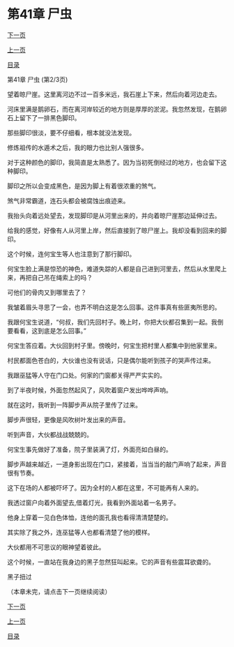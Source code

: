 <h1>第41章   尸虫</h1>
            <div><p><a href="./122_%E7%AC%AC41%E7%AB%A0_%E5%B0%B8%E8%99%AB.md">下一页</a></p><p><a href="./120_%E7%AC%AC41%E7%AB%A0_%E5%B0%B8%E8%99%AB.md">上一页</a></p><p><a href="../">目录</a></p></div>
            <div><p>第41章   尸虫 (第2/3页)</p><p>望着晾尸崖。这里离河边不过一百多米远，我石崖上下来，然后向着河边走去。</p><p>河床里满是鹅卵石，而在离河岸较近的地方则是厚厚的淤泥。我忽然发现，在鹅卵石上留下了一排黑色脚印。</p><p>那些脚印很淡，要不仔细看，根本就没法发现。</p><p>修炼祖传的水遁术之后，我的眼力也比别人强很多。</p><p>对于这种颜色的脚印，我简直是太熟悉了。因为当初死倒经过的地方，也会留下这种脚印。</p><p>脚印之所以会变成黑色，是因为脚上有着很浓重的煞气。</p><p>煞气非常霸道，连石头都会被腐蚀出痕迹来。</p><p>我抬头向着远处望去，发现脚印是从河里出来的，并向着晾尸崖那边延伸过去。</p><p>给我的感觉，好像有人从河里上岸，然后直接到了晾尸崖上。我却没看到回来的脚印。</p><p>这个时候，连何宝生等人也注意到了那行脚印。</p><p>何宝生脸上满是惊恐的神色，难道失踪的人都是自己进到河里去，然后从水里爬上来，再把自己吊在绳索上的吗？</p><p>可他们的骨肉又到哪里去了？</p><p>我皱着眉头寻思了一会，也弄不明白这是怎么回事。这件事真有些匪夷所思的。</p><p>我跟何宝生说道，“何叔，我们先回村子。晚上时，你把大伙都召集到一起。我倒要看看，这到底是怎么回事。”</p><p>何宝生答应着。大伙回到村子里。傍晚时，何宝生把村里人都集中到他家里来。</p><p>村民都面色苍白的，大伙谁也没有说话，只是偶尔能听到孩子的哭声传过来。</p><p>我跟巫猛等人守在门口处。何家的门窗都关得严严实实的。</p><p>到了半夜时候，外面忽然起风了，风吹着窗户发出哗哗声响。</p><p>就在这时，我听到一阵脚步声从院子里传了过来。</p><p>脚步声很轻，更像是风吹树叶发出来的声音。</p><p>听到声音，大伙都战战兢兢的。</p><p>何宝生事先做好了准备，院子里装满了灯，外面亮如白昼的。</p><p>脚步声越来越近，一道身影出现在门口，紧接着，当当当的敲门声响了起来，声音很有节奏。</p><p>这下在场的人都被吓坏了。因为全村的人都在这里，不可能再有人来的。</p><p>我透过窗户向着外面望去,借着灯光，我看到外面站着一名男子。</p><p>他身上穿着一见白色体恤，连他的面孔我也看得清清楚楚的。</p><p>其实除了我之外，连巫猛等人也都看清楚了他的模样。</p><p>大伙都用不可思议的眼神望着彼此。</p><p>这个时候，一直站在我身边的黑子忽然狂叫起来。它的声音有些震耳欲聋的。</p><p>黑子扭过</p><p>（本章未完，请点击下一页继续阅读）</p></div>
            <div><p><a href="./122_%E7%AC%AC41%E7%AB%A0_%E5%B0%B8%E8%99%AB.md">下一页</a></p><p><a href="./120_%E7%AC%AC41%E7%AB%A0_%E5%B0%B8%E8%99%AB.md">上一页</a></p><p><a href="../">目录</a></p></div>